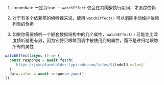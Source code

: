1. immediate 一定为true -- `watchEffect` 仅会在其**同步**执行期间，才追踪依赖

2. 对于有多个依赖项的侦听器来说，使用 `watchEffect()` 可以消除手动维护依赖列表的负担
3. 如果你需要侦听一个嵌套数据结构中的几个属性，`watchEffect()` 可能会比深度侦听器更有效，因为它将只跟踪回调中被使用到的属性，而不是递归地跟踪所有的属性

```js
watchEffect(async () => {
  const response = await fetch(
    `https://jsonplaceholder.typicode.com/todos/${todoId.value}`
  )
  data.value = await response.json()
})
```


